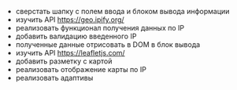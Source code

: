 - сверстать шапку с полем ввода и блоком вывода информации
- изучить API https://geo.ipify.org/
- реализовать функционал получения данных по IP
- добавить валидацию введенного IP
- полученные данные отрисовать в DOM в блок вывода
- изучить API https://leafletjs.com/
- добавить разметку с картой
- реализовать отображение карты по IP
- реализовать адаптивы